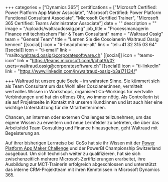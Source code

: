 +++
categories = ["Dynamics 365"]
certifications = ["Microsoft Certified: Power Platform App Maker Associate", "Microsoft Certified: Power Platform Functional Consultant Associate", "Microsoft Certified Trainer", "Microsoft 365 Certified: Teams Administrator Associate"]
date = ""
description = ""
image = "/uploads/waltraudossig.png"
job_title = "Processmanagerin Finance mit technischem Flair & Team Consultant"
name = "Waltraud Ossig"
team = "General Team"
title = "Lernen Sie die Cosoianerin Waltraud Ossig kennen"
[[social]]
icon = "ti-headphone-alt"
link = "tel:+41 32 315 03 64"
[[social]]
icon = "ti-email"
link = "mailto:waltraud.ossig@corporatesoftware.ch"
[[social]]
icon = "teams-icon"
link = "https://teams.microsoft.com/l/chat/0/0?users=waltraud.ossig@corporatesoftware.ch"
[[social]]
icon = "ti-linkedin"
link = "https://www.linkedin.com/in/waltraud-ossig-b3a171134/"

+++
Waltraud ist unsere gute Seele – im wahrsten Sinne. Sie kümmert sich als Team Consultant um das Wohl aller Cosoianer:innen, vermittelt wertvolles Wissen in Workshops, organisiert Co-Workings für wertvolle Verbindungen und hat ein offenes Ohr, wo immer nötig. Als Controllerin ist sie auf Projektseite in Kontakt mit unseren Kund:innen und ist auch hier eine wichtige Unterstützung für die Mitarbeiter:innen.

Chancen, an internen oder externen Challenges teilzunehmen, um das eigene Wissen zu erweitern und neue Lernfelder zu betreten, die über das Arbeitsfeld Team Consulting und Finance hinausgehen, geht Waltraud mit Begeisterung an. 

Auf ihrer bisherigen Lernreise bei CoSo hat sie ihr Wissen mit der [Power Platform App Maker Challenge](https://docs.microsoft.com/en-us/learn/challenges?id=39fc2a74-9bae-4ce4-b190-1449ee76207d&WT.mc_id=cloudskillschallenge_39fc2a74-9bae-4ce4-b190-1449ee76207d "Mehr erfahren über die Challenge") und der PowerBI Championship Switzerland ausgebaut. Um sich technisch weiter zu qualifizieren, hat sie sich zwischenzeitlich mehrere Microsoft-Zertifizierungen erarbeitet, ihre Ausbildung zur MCT-Trainerin erfolgreich abgeschlossen und unterstützt das interne CRM-Projektteam mit ihren Kenntnissen in Microsoft Dynamics 365.
